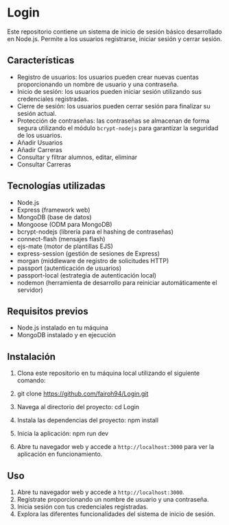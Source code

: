 # Login

Este repositorio contiene un sistema de inicio de sesión básico desarrollado en Node.js. Permite a los usuarios registrarse, iniciar sesión y cerrar sesión.

## Características

- Registro de usuarios: los usuarios pueden crear nuevas cuentas proporcionando un nombre de usuario y una contraseña.
- Inicio de sesión: los usuarios pueden iniciar sesión utilizando sus credenciales registradas.
- Cierre de sesión: los usuarios pueden cerrar sesión para finalizar su sesión actual.
- Protección de contraseñas: las contraseñas se almacenan de forma segura utilizando el módulo `bcrypt-nodejs` para garantizar la seguridad de los usuarios.
- Añadir Usuarios
- Añadir Carreras
- Consultar y filtrar alumnos, editar, eliminar
- Consultar Carreras 

## Tecnologías utilizadas

- Node.js
- Express (framework web)
- MongoDB (base de datos)
- Mongoose (ODM para MongoDB)
- bcrypt-nodejs (librería para el hashing de contraseñas)
- connect-flash (mensajes flash)
- ejs-mate (motor de plantillas EJS)
- express-session (gestión de sesiones de Express)
- morgan (middleware de registro de solicitudes HTTP)
- passport (autenticación de usuarios)
- passport-local (estrategia de autenticación local)
- nodemon (herramienta de desarrollo para reiniciar automáticamente el servidor)

## Requisitos previos

- Node.js instalado en tu máquina
- MongoDB instalado y en ejecución

## Instalación

1. Clona este repositorio en tu máquina local utilizando el siguiente comando:
2. git clone https://github.com/fairoh94/Login.git


2. Navega al directorio del proyecto:
cd Login


3. Instala las dependencias del proyecto:
npm install


4. Inicia la aplicación:
npm run dev


5. Abre tu navegador web y accede a `http://localhost:3000` para ver la aplicación en funcionamiento.

## Uso

1. Abre tu navegador web y accede a `http://localhost:3000`.
2. Regístrate proporcionando un nombre de usuario y una contraseña.
3. Inicia sesión con tus credenciales registradas.
4. Explora las diferentes funcionalidades del sistema de inicio de sesión.

